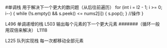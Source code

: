 #单调栈   用于解决下一个更大的数问题（从后往前遍历）
for (int i = l2 - 1; i >= 0; i--) {
            while (!s.empty() && s.peek() <= nums2[i]) {
                s.pop();
            }
           //操作
        }


L496   单调递增的栈
L503   输出每个元素的下一个更大元素 #######（循环一般用双倍来解决）
L1118 


L225 队列实现栈  每一次都移动全部元素


